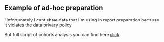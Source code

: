 ## Example of ad-hoc preparation

Unfortunately I cant share data that I'm using in report preparation because it violates the data privacy policy

But full script of cohorts analysis you can find here [click](https://github.com/Rusl23/Daily_work/blob/master/ADHOC/cohorts_analysis.ipynb)
